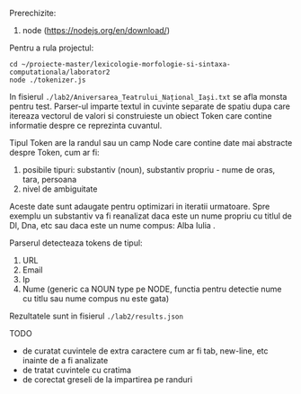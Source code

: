 
Prerechizite:

1. node (https://nodejs.org/en/download/)

Pentru a rula projectul: 

```
cd ~/proiecte-master/lexicologie-morfologie-si-sintaxa-computationala/laborator2
node ./tokenizer.js
```


In fisierul `./lab2/Aniversarea_Teatrului_Național_Iași.txt` se afla monsta pentru test.
Parser-ul imparte textul in cuvinte separate de spatiu dupa care itereaza vectorul de valori si construieste un obiect Token care contine informatie despre ce reprezinta cuvantul.

Tipul Token are la randul sau un camp Node care contine date mai abstracte despre Token, cum ar fi:
 1. posibile tipuri: substantiv (noun), substantiv propriu - nume de oras, tara, persoana
 2. nivel de ambiguitate 

Aceste date sunt adaugate pentru optimizari in iteratii urmatoare. Spre exemplu un substantiv va fi reanalizat daca este un nume propriu cu titlul de Dl, Dna, etc sau daca este un nume compus: Alba Iulia .

Parserul detecteaza tokens de tipul:
 1. URL
 2. Email
 3. Ip
 4. Nume (generic ca NOUN type pe NODE, functia pentru detectie nume cu titlu sau nume compus nu este gata)


Rezultatele sunt in fisierul `./lab2/results.json`


TODO 
 - de curatat cuvintele de extra caractere cum ar fi tab, new-line, etc inainte de a fi analizate
 - de tratat cuvintele cu cratima
 - de corectat greseli de la impartirea pe randuri